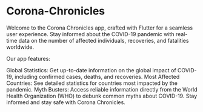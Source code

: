 # Corona-Chronicles
Welcome to the Corona Chronicles app, crafted with Flutter for a seamless user experience. Stay informed about the COVID-19 pandemic with real-time data on the number of affected individuals, recoveries, and fatalities worldwide.

Our app features:

Global Statistics: Get up-to-date information on the global impact of COVID-19, including confirmed cases, deaths, and recoveries.
Most Affected Countries: See detailed statistics for countries most impacted by the pandemic.
Myth Busters: Access reliable information directly from the World Health Organization (WHO) to debunk common myths about COVID-19.
Stay informed and stay safe with Corona Chronicles.
